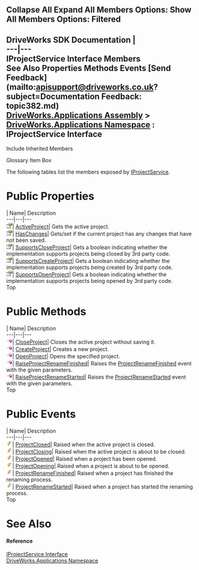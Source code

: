 Collapse All Expand All Members Options: Show All  Members Options: Filtered   
---  
DriveWorks SDK Documentation  |   
---|---  
IProjectService Interface Members   
See Also Properties Methods Events [Send Feedback](mailto:apisupport@driveworks.co.uk?subject=Documentation Feedback: topic382.md)  
[DriveWorks.Applications Assembly](topic13.md) > [DriveWorks.Applications Namespace](topic16.md) : IProjectService Interface  
---  
  
Include Inherited Members    


Glossary Item Box

The following tables list the members exposed by [IProjectService](topic382.md).

# Public Properties

| Name| Description  
---|---|---  
![ Property](dotnetimages/Property.gif)| [ActiveProject](topic392.md)| Gets the active project.   
![ Property](dotnetimages/Property.gif)| [HasChanges](topic393.md)| Gets/set if the current project has any changes that have not been saved.   
![ Property](dotnetimages/Property.gif)| [SupportsCloseProject](topic394.md)| Gets a boolean indicating whether the implementation supports projects being closed by 3rd party code.   
![ Property](dotnetimages/Property.gif)| [SupportsCreateProject](topic395.md)| Gets a boolean indicating whether the implementation supports projects being created by 3rd party code.   
![ Property](dotnetimages/Property.gif)| [SupportsOpenProject](topic396.md)| Gets a boolean indicating whether the implementation supports projects being opened by 3rd party code.   
Top

# Public Methods

| Name| Description  
---|---|---  
![ Method](dotnetimages/Method.gif)| [CloseProject](topic387.md)| Closes the active project without saving it.   
![ Method](dotnetimages/Method.gif)| [CreateProject](topic388.md)| Creates a new project.   
![ Method](dotnetimages/Method.gif)| [OpenProject](topic389.md)| Opens the specified project.   
![ Method](dotnetimages/Method.gif)| [RaiseProjectRenameFinished](topic390.md)| Raises the [ProjectRenameFinished](topic401.md) event with the given parameters.   
![ Method](dotnetimages/Method.gif)| [RaiseProjectRenameStarted](topic391.md)| Raises the [ProjectRenameStarted](topic402.md) event with the given parameters.   
Top

# Public Events

| Name| Description  
---|---|---  
![ Event](dotnetimages/Event.gif)| [ProjectClosed](topic397.md)| Raised when the active project is closed.   
![ Event](dotnetimages/Event.gif)| [ProjectClosing](topic398.md)| Raised when the active project is about to be closed.   
![ Event](dotnetimages/Event.gif)| [ProjectOpened](topic399.md)| Raised when a project has been opened.   
![ Event](dotnetimages/Event.gif)| [ProjectOpening](topic400.md)| Raised when a project is about to be opened.   
![ Event](dotnetimages/Event.gif)| [ProjectRenameFinished](topic401.md)| Raised when a project has finished the renaming process.   
![ Event](dotnetimages/Event.gif)| [ProjectRenameStarted](topic402.md)| Raised when a project has started the renaming process.   
Top

# See Also

#### Reference

[IProjectService Interface](topic382.md)   
[DriveWorks.Applications Namespace](topic16.md)


